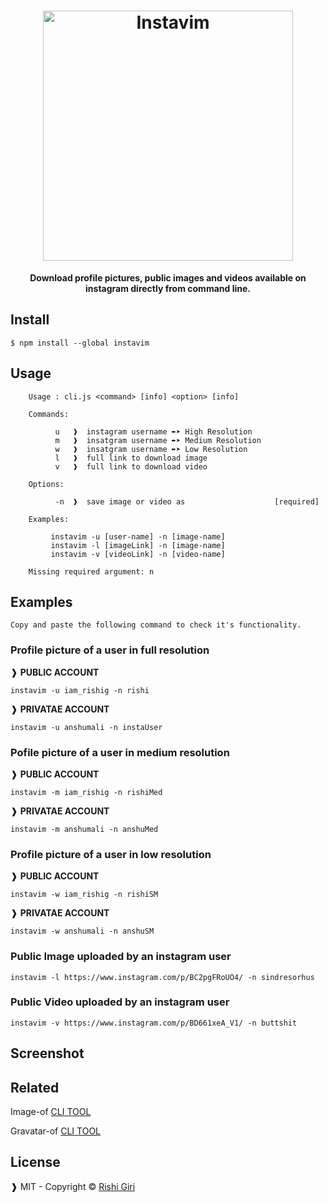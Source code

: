 <h1 align="center">
  <a href="https://www.npmjs.com/package/instavim"><img src="http://rishigiri.com/github/instavim.png" alt="Instavim" width="400"></a>
  <br>
</h1>

<p align="center"><b>Download profile pictures, public images and videos available on instagram directly from command line.</b></p>


## Install

```
$ npm install --global instavim
```

## Usage

```
    Usage : cli.js <command> [info] <option> [info]           

    Commands:

          u   ❱  instagram username ➨➤ High Resolution
          m   ❱  insatgram username ➨➤ Medium Resolution
          w   ❱  insatgram username ➨➤ Low Resolution
          l   ❱  full link to download image
          v   ❱  full link to download video

    Options:

          -n  ❱  save image or video as                    [required]

    Examples:

         instavim -u [user-name] -n [image-name]
         instavim -l [imageLink] -n [image-name]
         instavim -v [videoLink] -n [video-name]

    Missing required argument: n

```
## Examples
```
Copy and paste the following command to check it's functionality.
```

### Profile picture of a user in full resolution


❱ __PUBLIC ACCOUNT__

```
instavim -u iam_rishig -n rishi
```
❱ __PRIVATAE ACCOUNT__

```
instavim -u anshumali -n instaUser
```

### Pofile picture of a user in medium resolution

❱ __PUBLIC ACCOUNT__

```
instavim -m iam_rishig -n rishiMed
```
❱ __PRIVATAE ACCOUNT__

```
instavim -m anshumali -n anshuMed
```

### Profile picture of a user in low resolution

❱ __PUBLIC ACCOUNT__

```
instavim -w iam_rishig -n rishiSM
```
❱ __PRIVATAE ACCOUNT__

```
instavim -w anshumali -n anshuSM
```

### Public Image uploaded by an instagram user
```
instavim -l https://www.instagram.com/p/BC2pgFRoUO4/ -n sindresorhus
```

### Public Video uploaded by an instagram user
```
instavim -v https://www.instagram.com/p/BD661xeA_V1/ -n buttshit
```

## Screenshot


## Related

Image-of    [ CLI TOOL ](https://github.com/CodeDotJS/image-of)

Gravatar-of [ CLI TOOL ](https://github.com/CodeDotJS/gravatar-of)

## License

❱ MIT - Copyright &copy; [Rishi Giri](http://rishigiri.com)
